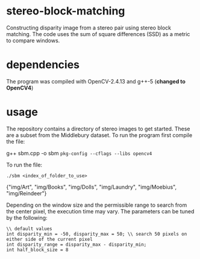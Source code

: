 # stereo-block-matching
Constructing disparity image from a stereo pair using stereo block matching. The code uses the sum of square differences (SSD) as a metric to compare windows.

# dependencies
The program was compiled with OpenCV-2.4.13 and g++-5 (**changed to OpenCV4**)

# usage
The repository contains a directory of stereo images to get started. These are a subset from the Middlebury dataset.
To run the program first compile the file:

g++ sbm.cpp -o sbm `pkg-config --cflags --libs opencv4`

To run the file:

```./sbm <index_of_folder_to_use>```

{"img/Art", "img/Books", "img/Dolls", "img/Laundry", "img/Moebius", "img/Reindeer"}

Depending on the window size and the permissible range to search from the center pixel, the execution time may vary. The parameters can be tuned by the following:

```
\\ default values
int disparity_min = -50, disparity_max = 50; \\ search 50 pixels on either side of the current pixel
int disparity_range = disparity_max - disparity_min;
int half_block_size = 8
```
